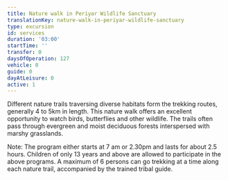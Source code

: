 ```yaml
---
title: Nature walk in Periyar Wildlife Sanctuary
translationKey: nature-walk-in-periyar-wildlife-sanctuary
type: excursion
id: services
duration: '03:00'
startTime: ''
transfer: 0
daysOfOperation: 127
vehicle: 0
guide: 0
dayAtLeisure: 0
active: 1
---
```

Different nature trails traversing diverse habitats form the trekking routes, generally 4 to 5km in length. This nature walk offers an excellent opportunity to watch birds, butterflies and other wildlife. The trails often pass through evergreen and moist deciduous forests interspersed with marshy grasslands.


Note: The program either starts at 7 am or 2.30pm and lasts for about 2.5 hours. Children of only 13 years and above are allowed to participate in the above programs. A maximum of 6 persons can go trekking at a time along each nature trail, accompanied by the trained tribal guide.